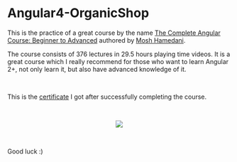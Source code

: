 # Angular4-OrganicShop

This is the practice of a great course by the name [The Complete Angular Course: Beginner to Advanced](https://www.udemy.com/the-complete-angular-master-class) authored by [Mosh Hamedani](https://programmingwithmosh.com/courses/).

The course consists of 376 lectures in 29.5 hours playing time videos. It is a great course which I really recommend for those who want to learn Angular 2+, not only learn it, but also have advanced knowledge of it.

<br/>

This is the [certificate](http://ude.my/UC-MZ1O24ER) I got after successfully completing the course.

<br/>

<p align="center">
  <img src="https://i.imgur.com/J9xfim8.jpg">
</p>

<br/>

Good luck :)
